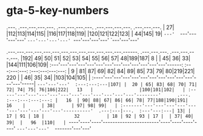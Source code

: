 # gta-5-key-numbers


.---.  .---.---.---.---. .---.---.---.---. .---.---.---.---.  .---.---.---.
| 27|  |112|113|114|115| |116|117|118|119| |120|121|122|123|  | 44|145| 19|
`---'  `---'---'---'---' `---'---'---'---' `---'---'---'---'  `---'---'---'

.---.---.---.---.---.---.---.---.---.---.---.---.---.------.  .---.---.---.  .---.---.---.---.
|192| 49| 50| 51| 52| 53| 54| 55| 56| 57| 48|189|187|   8  |  | 45| 36| 33|  |144|111|106|109|
:---'---'---'---'---'---'---'---'---'---'---'---'---'------:  :---:---:---:  :---:---:---:---:
|  9 | 81| 87| 69| 82| 84| 89| 85| 73| 79| 80|219|221| 220 |  | 46| 35| 34|  |103|104|105|   |
:----'---'---'---'---'---'---'---'---'---'---'---'---'-----|  `---'---'---'  :---:---:---|107|
|  20 | 65| 83| 68| 70| 71| 72| 74| 75| 76|186|222|   13   |                 |100|101|102|   |
:-----'---'---'---'---'---'---'---'---'---'---'---'--------'      .---.      :---:---:---:---:
|   16  | 90| 88| 67| 86| 66| 78| 77|188|190|191|    16    |      | 38|      | 97| 98| 99|   |
:-------'---'---'---'---'---'---'---'---'---'---'----------'  .---:---|---.  :---'---:---| 13|
| 17 | 91 | 18 |           32          | 18 | 92 | 93 | 17 |  | 37| 40| 39|  |   96  |110|   |
`----'----'----'-----------------------'----'----'----'----'  `---'---'---'  `-------'---'---'
